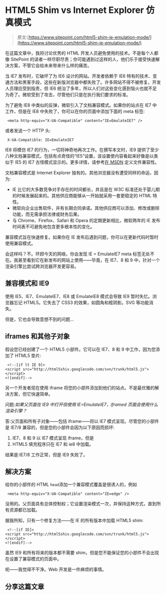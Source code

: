 # HTML5 Shim vs Internet Explorer 仿真模式

> 原文:[https://www.sitepoint.com/html5-shim-ie-emulation-mode/](https://www.sitepoint.com/html5-shim-ie-emulation-mode/)

在这篇文章中，我将讨论优秀的 HTML 开发人员避免使用的技术。不是每个人都像 SitePoint 的读者一样尽职尽责；你可能遇到过这样的人，他们乐于接受快速解决方案，不管它会给未来带来什么样的痛苦。

当 IE7 发布时，它破坏了为 IE6 设计的网站。开发者依赖于 IE6 特有的技术、变通方法和黑客手段，这些在新版浏览器中都失败了。许多网站不得不被修复。开发人员理应受到指责，但 IE6 统治了多年，所以人们对这些变化感到恼火也就不足为奇了。微软受到了攻击，尽管他们只是在执行我们要求的标准。

为了避免 IE8 中类似的反弹，微软引入了文档兼容模式。如果你的站点在 IE7 中工作，但是在 IE8 中失败了，你可以在你的页面中添加下面的 meta 标签:

```
 <meta http-equiv="X-UA-Compatible" content="IE=EmulateIE7" /> 
```

或者发送一个 HTTP 头:

```
 X-UA-Compatible: IE=EmulateIE7 
```

IE8 将模仿 IE7 的行为，一切将神奇地再次工作。在撰写本文时，IE9 提供了至少八种文档兼容模式，包括有点奇怪的“IE5”设置，该设置使内容看起来好像是以类似于 IE5 的 IE7 古怪模式显示的。更多详情，请参考[在 MSDN](http://msdn.microsoft.com/en-us/library/cc288325%28v=vs.85%29.aspx) 定义文件兼容性。

文档兼容模式是 Internet Explorer 独有的。其他浏览器没有遭受同样的命运，因为:

*   IE 比它的大多数竞争对手存在的时间都长，并且是在 W3C 标准还处于婴儿期的时候发展起来的。其他供应商能够从一开始就采用一套更稳定的 HTML 特性。
*   微软向企业出售软件，并有长期合同承诺。其他供应商可以添加、修改或删除功能，而无需承担法律或财务后果。
*   与 Chrome、Firefox、Safari 和 Opera 的定期更新相比，微软两年的 IE 发布时间表不可避免地包含更多根本性的变化。

兼容模式旨在快速修复。如果你在 IE 发布后遇到问题，你可以在更新代码时暂时使用兼容模式。

会这样吗？不。环顾今天的网络，你会发现 IE = EmulateIE7 meta 标签无处不在。我甚至看到它在新发布的网站上使用——毕竟，在 IE7、8 和 9 中，针对一个渲染引擎比尝试跨浏览器开发更容易。

## 兼容模式和 IE9

使用 IE5、IE7、EmulateIE7、IE8 或 EmulateIE8 模式会导致 IE9 暂时失忆。浏览器忘记 HTML5。它失去了 CSS3 的效果，如圆角和框阴影。SVG 等功能消失。

但是，它也会导致意想不到的问题…

## iframes 和其他子对象

假设您已经创建了一个 HTML5 小部件。它可以在 IE7、8 和 9 中工作，因为您添加了 HTML5 垫片:

```
 <!--[if lt IE 9]>
<script src="http://html5shiv.googlecode.com/svn/trunk/html5.js"></script>
<![endif]--> 
```

另一个开发者现在使用 iframe 将您的小部件添加到他们的站点。不是最优雅的解决方案，但它快速简单。

问题:*如果父页面在 IE9 中打开但使用 IE=EmulateIE7，iframed 页面会使用什么渲染引擎？*

答:父页面和所有子对象——包括 iframe——将以 IE7 模式呈现。尽管您的小部件是 IE7/8 兼容的，但是您的小部件会因为以下原因而损坏:

1.  IE7、8 和 9 以 IE7 模式呈现 iframe，但是
2.  HTML5 填充程序只在 IE7 和 ie8 中加载。

结果是:IE7/8 工作正常，但是 IE9 失败了。

## 解决方案

给你的小部件的 HTML `head`添加一个兼容模式覆盖是很诱人的，例如

```
 <meta http-equiv="X-UA-Compatible" content="IE=edge" /> 
```

没用的。父页面具有总体控制权；它设置渲染模式一次，并保持这种方式，直到所有资源都已加载。

据我所知，只有一个修复方法——在 IE 的所有版本中加载 HTML5 shim:

```
 <!--[if IE]>
<script src="http://html5shiv.googlecode.com/svn/trunk/html5.js"></script>
<![endif]--> 
```

虽然 IE9 和所有将来的版本都不需要 shim，但是您不能保证您的小部件不会出现在设置了兼容模式的页面中。

呃——我觉得不干净。Web 开发是一件麻烦的事情。

## 分享这篇文章